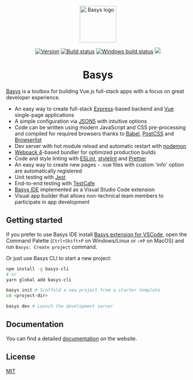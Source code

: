 <!--- This file should be edited in the repository root directory, maintain a copy of it in packages/basys/README.md  -->

<p align="center"><a href="https://basys.io"><img width="100" src="https://avatars1.githubusercontent.com/u/10965504" alt="Basys logo"></a></p>

<p align="center">
    <a href="https://www.npmjs.com/package/basys"><img src="https://img.shields.io/npm/v/basys.svg" alt="Version"></a>
    <a href="https://travis-ci.org/basys/basys"><img src="https://travis-ci.org/basys/basys.svg?branch=master" alt="Build status"></a>
    <a href="https://ci.appveyor.com/project/sergkop/basys/branch/master"><img src="https://ci.appveyor.com/api/projects/status/6chns73bnq1hgq3v/branch/master?svg=true" alt="Windows build status"></a>
    <a href="https://gitter.im/basys/basys"><img src="https://badges.gitter.im/basys/basys.svg"></a>
</div>

<h1 align="center">Basys</h1>

[Basys](https://basys.io) is a toolbox for building Vue.js full-stack apps with a focus on great developer experience.

* An easy way to create full-stack [Express](https://expressjs.com)-based backend and [Vue](https://vuejs.org) single-page applications
* A simple configuration via [JSON5](https://json5.org) with intuitive options
* Code can be written using modern JavaScript and CSS pre-processing and compiled for required browsers
thanks to [Babel](https://babeljs.io), [PostCSS](http://postcss.org) and [Browserlist](https://github.com/ai/browserslist)
* Dev server with hot module reload and automatic restart with [nodemon](https://nodemon.io)
* [Webpack 4](https://webpack.js.org)-based bundler for optimized production builds
* Code and style linting with [ESLint](https://eslint.org), [stylelint](https://stylelint.io) and [Prettier](https://prettier.io)
* An easy way to create new pages - .vue files with custom 'info' option are automatically registered
* Unit testing with [Jest](https://facebook.github.io/jest/)
* End-to-end testing with [TestCafe](https://devexpress.github.io/testcafe)
* [Basys IDE](https://marketplace.visualstudio.com/items?itemName=basys.vscode-basys) implemented as a Visual Studio Code extension
* Visual app builder that allows non-technical team members to participate in app development

## Getting started

If you prefer to use Basys IDE install [Basys extension for VSCode](https://marketplace.visualstudio.com/items?itemName=basys.vscode-basys), open the Command Palette (`Ctrl+Shift+P` on Windows/Linux or `⇧⌘P` on MacOS) and run `Basys: Create project` command.

Or just use Basys CLI to start a new project:

```bash
npm install -g basys-cli
# or
yarn global add basys-cli

basys init # Scaffold a new project from a starter template
cd <project-dir>

basys dev # Launch the development server
```

## Documentation

You can find a detailed [documentation](https://basys.io/docs/getting-started) on the website.

## License

[MIT](https://github.com/basys/basys/blob/master/LICENSE)
